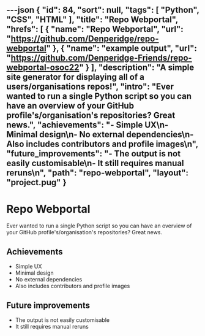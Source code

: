 ---json
{
"id": 84,
"sort": null,
"tags": [
"Python",
"CSS",
"HTML"
],
"title": "Repo Webportal",
"hrefs": [
{
"name": "Repo Webportal",
"url": "https://github.com/Denperidge/repo-webportal"
},
{
"name": "example output",
"url": "https://github.com/Denperidge-Friends/repo-webportal-osoc22"
}
],
"description": "A simple site generator for displaying all of a users/organisations repos!",
"intro": "Ever wanted to run a single Python script so you can have an overview of your GitHub profile's/organisation's repositories? Great news.",
"achievements": "- Simple UX\n- Minimal design\n- No external dependencies\n- Also includes contributors and profile images\n",
"future_improvements": "- The output is not easily customisable\n- It still requires manual reruns\n",
"path": "repo-webportal",
"layout": "project.pug"
}
---
# Repo Webportal
Ever wanted to run a single Python script so you can have an overview of your GitHub profile's/organisation's repositories? Great news.

## Achievements
- Simple UX
- Minimal design
- No external dependencies
- Also includes contributors and profile images


## Future improvements
- The output is not easily customisable
- It still requires manual reruns

